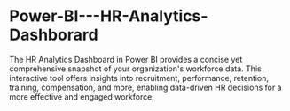 # Power-BI---HR-Analytics-Dashborard
The HR Analytics Dashboard in Power BI provides a concise yet comprehensive snapshot of your organization's workforce data. This interactive tool offers insights into recruitment, performance, retention, training, compensation, and more, enabling data-driven HR decisions for a more effective and engaged workforce.

